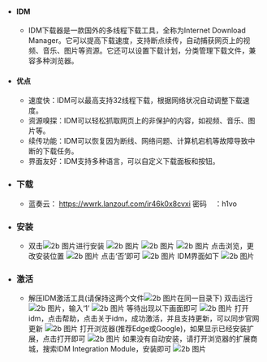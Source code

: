 * #### IDM  
    - IDM下载器是一款国外的多线程下载工具，全称为Internet Download Manager。它可以提高下载速度，支持断点续传，自动捕获网页上的视频、音乐、图片等资源。它还可以设置下载计划，分类管理下载文件，兼容多种浏览器。

* #### 优点  

    - 速度快：IDM可以最高支持32线程下载，根据网络状况自动调整下载速度。
    - 资源嗅探：IDM可以轻松抓取网页上的非保护的内容，如视频、音乐、图片等。
    - 续传功能：IDM可以恢复因为断线、网络问题、计算机宕机等故障导致中断的下载任务。
    - 界面友好：IDM支持多种语言，可以自定义下载面板和按钮。

* ### 下载

    - 蓝奏云： <https://wwrk.lanzouf.com/ir46k0x8cvxi>
    密码&nbsp;&nbsp;&nbsp;&nbsp;：h1vo

* ### 安装

    - 双击![2b 图片](/tools/idmimg/8.png)进行安装
    ![2b 图片](/tools/idmimg/2.png)
    ![2b 图片](/tools/idmimg/3.png)
    ![2b 图片](/tools/idmimg/4.png)
    点击浏览，更改安装位置
    ![2b 图片](/tools/idmimg/5.png)
    点击‘否’即可
    ![2b 图片](/tools/idmimg/6.png)
    IDM界面如下
    ![2b 图片](/tools/idmimg/9.png)

* ### 激活  

    - 解压IDM激活工具(请保持这两个文件![2b 图片](/tools/idmimg/7.png)在同一目录下)
    双击运行![2b 图片](/tools/idmimg/10.png)，输入‘1’
    ![2b 图片](/tools/idmimg/11.png)
    等待出现以下画面即可
    ![2b 图片](/tools/idmimg/12.png)
    打开idm，点击帮助，点击关于idm，成功激活，并且支持更新，可以同步官网更新
    ![2b 图片](/tools/idmimg/13.png)
    打开浏览器(推荐Edge或Google)，如果显示已经安装扩展，点击打开即可
    ![2b 图片](/tools/idmimg/14.png)
    如果没有自动安装，请打开浏览器的扩展商城，搜索IDM Integration Module，安装即可
    ![2b 图片](/tools/idmimg/15.png)
